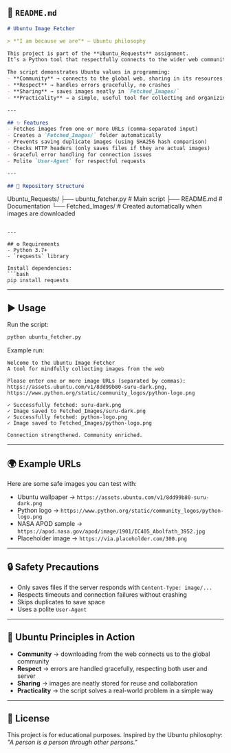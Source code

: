 ## 📄 `README.md`

```markdown
# Ubuntu Image Fetcher

> *"I am because we are"* — Ubuntu philosophy  

This project is part of the **Ubuntu_Requests** assignment.  
It’s a Python tool that respectfully connects to the wider web community, fetches images, and organizes them for later sharing.  

The script demonstrates Ubuntu values in programming:
- **Community** → connects to the global web, sharing in its resources  
- **Respect** → handles errors gracefully, no crashes  
- **Sharing** → saves images neatly in `Fetched_Images/`  
- **Practicality** → a simple, useful tool for collecting and organizing images  

---

## ✨ Features
- Fetches images from one or more URLs (comma-separated input)  
- Creates a `Fetched_Images/` folder automatically  
- Prevents saving duplicate images (using SHA256 hash comparison)  
- Checks HTTP headers (only saves files if they are actual images)  
- Graceful error handling for connection issues  
- Polite `User-Agent` for respectful requests  

---

## 📂 Repository Structure
```

Ubuntu\_Requests/
├── ubuntu\_fetcher.py   # Main script
├── README.md           # Documentation
└── Fetched\_Images/     # Created automatically when images are downloaded

````

---

## ⚙️ Requirements
- Python 3.7+  
- `requests` library  

Install dependencies:
```bash
pip install requests
````

---

## ▶️ Usage

Run the script:

```bash
python ubuntu_fetcher.py
```

Example run:

```
Welcome to the Ubuntu Image Fetcher
A tool for mindfully collecting images from the web

Please enter one or more image URLs (separated by commas): 
https://assets.ubuntu.com/v1/8dd99b80-suru-dark.png, https://www.python.org/static/community_logos/python-logo.png

✓ Successfully fetched: suru-dark.png
✓ Image saved to Fetched_Images/suru-dark.png
✓ Successfully fetched: python-logo.png
✓ Image saved to Fetched_Images/python-logo.png

Connection strengthened. Community enriched.
```

---

## 🌍 Example URLs

Here are some safe images you can test with:

* Ubuntu wallpaper → `https://assets.ubuntu.com/v1/8dd99b80-suru-dark.png`
* Python logo → `https://www.python.org/static/community_logos/python-logo.png`
* NASA APOD sample → `https://apod.nasa.gov/apod/image/1901/IC405_Abolfath_3952.jpg`
* Placeholder image → `https://via.placeholder.com/300.png`

---

## 🔒 Safety Precautions

* Only saves files if the server responds with `Content-Type: image/...`
* Respects timeouts and connection failures without crashing
* Skips duplicates to save space
* Uses a polite `User-Agent`

---

## 📜 Ubuntu Principles in Action

* **Community** → downloading from the web connects us to the global community
* **Respect** → errors are handled gracefully, respecting both user and server
* **Sharing** → images are neatly stored for reuse and collaboration
* **Practicality** → the script solves a real-world problem in a simple way

---

## 📝 License

This project is for educational purposes.
Inspired by the Ubuntu philosophy: *"A person is a person through other persons."*

```
